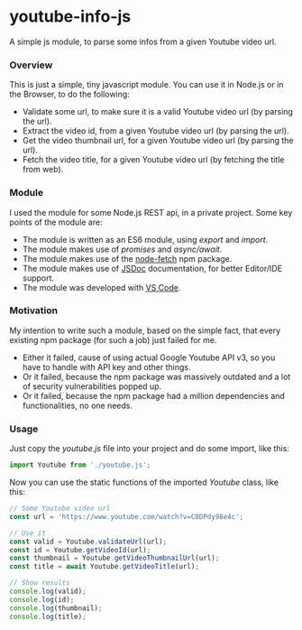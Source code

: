# youtube-info-js
A simple js module, to parse some infos from a given Youtube video url.

### Overview
This is just a simple, tiny javascript module. You can use it in Node.js or in the Browser, to do the following:
- Validate some url, to make sure it is a valid Youtube video url (by parsing the url).
- Extract the video id, from a given Youtube video url (by parsing the url).
- Get the video thumbnail url, for a given Youtube video url (by parsing the url).
- Fetch the video title, for a given Youtube video url (by fetching the title from web).

### Module
I used the module for some Node.js REST api, in a private project. Some key points of the module are:
- The module is written as an ES6 module, using *export* and *import*.
- The module makes use of *promises* and *async/await*.
- The module makes use of the [node-fetch](https://www.npmjs.com/package/node-fetch) npm package.
- The module makes use of [JSDoc](https://jsdoc.app) documentation, for better Editor/IDE support.
- The module was developed with [VS Code](https://code.visualstudio.com).

### Motivation
My intention to write such a module, based on the simple fact, that every existing npm package (for such a job) just failed for me.
- Either it failed, cause of using actual Google Youtube API v3, so you have to handle with API key and other things.
- Or it failed, because the npm package was massively outdated and a lot of security vulnerabilities popped up.
- Or it failed, because the npm package had a million dependencies and functionalities, no one needs.

### Usage
Just copy the *youtube.js* file into your project and do some import, like this:

```javascript
import Youtube from './youtube.js';
```
Now you can use the static functions of the imported *Youtube* class, like this:

```javascript
// Some Youtube video url
const url = 'https://www.youtube.com/watch?v=C0DPdy98e4c';

// Use it
const valid = Youtube.validateUrl(url);
const id = Youtube.getVideoId(url);
const thumbnail = Youtube.getVideoThumbnailUrl(url);
const title = await Youtube.getVideoTitle(url);

// Show results
console.log(valid);
console.log(id);
console.log(thumbnail);
console.log(title);
```
